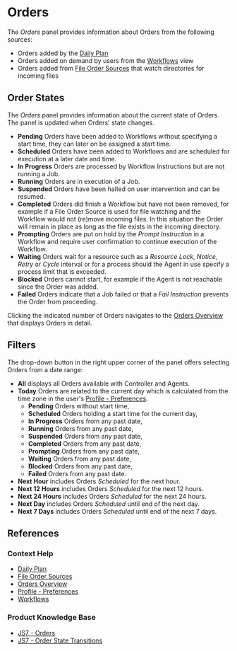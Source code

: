 # Orders

The *Orders* panel provides information about Orders from the following sources:

- Orders added by the [Daily Plan](/daily-plan)
- Orders added on demand by users from the [Workflows](/workflows) view
- Orders added from [File Order Sources](/configuration-inventory-file-order-sources) that watch directories for incoming files

## Order States

The *Orders* panel provides information about the current state of Orders. The panel is updated when Orders' state changes.

- **Pending** Orders have been added to Workflows without specifying a start time, they can later on be assigned a start time.
- **Scheduled** Orders have been added to Workflows and are scheduled for execution at a later date and time.
- **In Progress** Orders are processed by Workflow Instructions but are not running a Job. 
- **Running** Orders are in execution of a Job. 
- **Suspended** Orders have been halted on user intervention and can be resumed.
- **Completed** Orders did finish a Workflow but have not been removed, for example if a File Order Source is used for file watching and the Workflow would not (re)move incoming files. In this situation the Order will remain in place as long as the file exists in the incoming directory.
- **Prompting** Orders are put on hold by the *Prompt Instruction* in a Workflow and require user confirmation to continue execution of the Workflow.
- **Waiting** Orders wait for a resource such as a *Resource Lock*, *Notice*, *Retry* or *Cycle* interval or for a process should the Agent in use specify a process limit that is exceeded.
- **Blocked** Orders cannot start, for example if the Agent is not reachable since the Order was added.
- **Failed** Orders indicate that a Job failed or that a *Fail Instruction* prevents the Order from proceeding. 

Clicking the indicated number of Orders navigates to the [Orders Overview](/orders-overview) that displays Orders in detail.

## Filters

The drop-down button in the right upper corner of the panel offers selecting Orders from a date range:

- **All** displays all Orders available with Controller and Agents.
- **Today** Orders are related to the current day which is calculated from the time zone in the user's [Profile - Preferences](/profile-preferences).
  - **Pending** Orders without start time,
  - **Scheduled** Orders holding a start time for the current day,
  - **In Progress** Orders from any past date,
  - **Running** Orders from any past date,
  - **Suspended** Orders from any past date,
  - **Completed** Orders from any past date,
  - **Prompting** Orders from any past date,
  - **Waiting** Orders from any past date,
  - **Blocked** Orders from any past date,
  - **Failed** Orders from any past date.
- **Next Hour** includes Orders *Scheduled* for the next hour.
- **Next 12 Hours** includes Orders *Scheduled* for the next 12 hours.
- **Next 24 Hours** includes Orders *Scheduled* for the next 24 hours.
- **Next Day** includes Orders *Scheduled* until end of the next day.
- **Next 7 Days** includes Orders *Scheduled* until end of the next 7 days.

## References

### Context Help

- [Daily Plan](/daily-plan)
- [File Order Sources](/configuration-inventory-file-order-sources)
- [Orders Overview](/orders-overview)
- [Profile - Preferences](/profile-preferences)
- [Workflows](/workflows)

### Product Knowledge Base

- [JS7 - Orders](https://kb.sos-berlin.com/display/JS7/JS7+-+Orders)
- [JS7 - Order State Transitions](https://kb.sos-berlin.com/display/JS7/JS7+-+Order+State+Transitions)
